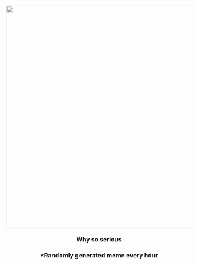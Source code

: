 <p align="center">
        <img src="https://i.redd.it/vp64m0gjfr891.gif" width="600" height="600">
        </p>
        <h3 align="center">Why so serious</h3>
        <h3 align="center">*Randomly generated meme every hour</h3>
    